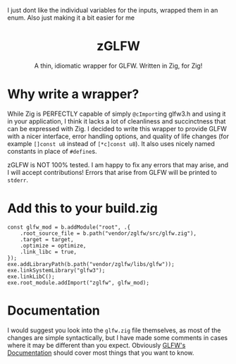 I just dont like the individual variables for the inputs, wrapped them in an enum. Also just making it a bit easier for me

<h1 align="center">zGLFW</h1>
<p align="center">A thin, idiomatic wrapper for GLFW. Written in Zig, for Zig!</p>

# Why write a wrapper?
While Zig is PERFECTLY capable of simply `@cImport`ing glfw3.h and using it in your application, I think it lacks a lot of cleanliness and succinctness that can be expressed with Zig. I decided to write this wrapper to provide GLFW with a nicer interface, error handling options, and quality of life changes (for example `[]const u8` instead of `[*c]const u8`). It also uses nicely named constants in place of `#define`s.

zGLFW is NOT 100% tested. I am happy to fix any errors that may arise, and I will accept contributions! Errors that arise from GLFW will be printed to `stderr`.

# Add this to your build.zig

```zig
const glfw_mod = b.addModule("root", .{
    .root_source_file = b.path("vendor/zglfw/src/glfw.zig"),
    .target = target,
    .optimize = optimize,
    .link_libc = true,
});
exe.addLibraryPath(b.path("vendor/zglfw/libs/glfw"));
exe.linkSystemLibrary("glfw3");
exe.linkLibC();
exe.root_module.addImport("zglfw", glfw_mod);
```

# Documentation

I would suggest you look into the `glfw.zig` file themselves, as most of the changes are simple syntactically, but I have made some comments in cases where it may be different than you expect. Obviously [GLFW's Documentation](https://www.glfw.org/documentation.html) should cover most things that you want to know.
